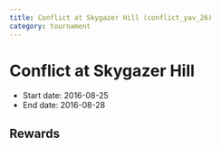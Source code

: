 ```yaml
---
title: Conflict at Skygazer Hill (conflict_yav_26)
category: tournament
---
```

# Conflict at Skygazer Hill

  * Start date: 2016-08-25
  * End date: 2016-08-28

## Rewards

